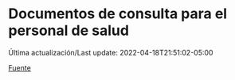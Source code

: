 # Documentos de consulta para el personal de salud

Última actualización/Last update: 2022-04-18T21:51:02-05:00

 [Fuente](https://coronavirus.gob.mx/personal-de-salud/documentos-de-consulta/)

